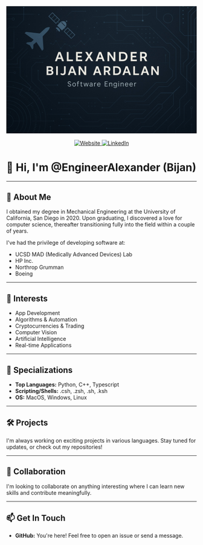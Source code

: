<div align="center">
  <img src="images/profile-header.jpg" alt="Profile Header" width="800"/>
  
  <p>
    <a href="https://www.bijancreates.com" target="_blank">
      <img src="https://img.shields.io/badge/Website-_-%230077B5?style=for-the-badge&logo=world&logoColor=white" alt="Website"/>
    </a>
    <a href="https://www.linkedin.com/in/alexander-bijan-ardalan/" target="_blank">
      <img src="https://img.shields.io/badge/LinkedIn-_-%230077B5?style=for-the-badge&logo=linkedin&logoColor=white" alt="LinkedIn"/>
    </a>
  </p>
</div>

# 👋 Hi, I'm @EngineerAlexander (Bijan)

---

## 🚀 About Me

I obtained my degree in Mechanical Engineering at the University of California, San Diego in 2020. Upon graduating, I discovered a love for computer science, thereafter transitioning fully into the field within a couple of years.

I've had the privilege of developing software at:
- UCSD MAD (Medically Advanced Devices) Lab
- HP Inc.
- Northrop Grumman
- Boeing

---

## 🎯 Interests

-   App Development
-   Algorithms & Automation
-   Cryptocurrencies & Trading
-   Computer Vision
-   Artificial Intelligence
-   Real-time Applications

---

## 🌱 Specializations

-   **Top Languages:** Python, C++, Typescript
-   **Scripting/Shells:** .csh, .zsh, .sh, .ksh
-   **OS:** MacOS, Windows, Linux

---

## 🛠️ Projects

I'm always working on exciting projects in various languages. Stay tuned for updates, or check out my repositories!

---

## 💞️ Collaboration

I'm looking to collaborate on anything interesting where I can learn new skills and contribute meaningfully.

---

## 📫 Get In Touch

-   **GitHub:** You're here! Feel free to open an issue or send a message.
